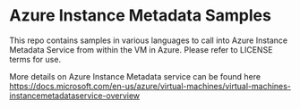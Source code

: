 #  Azure Instance Metadata Samples

This repo contains samples in various languages to call into Azure Instance Metadata Service from within the VM in Azure. Please refer to LICENSE terms for use. 

More details on Azure Instance Metadata service can be found here https://docs.microsoft.com/en-us/azure/virtual-machines/virtual-machines-instancemetadataservice-overview
